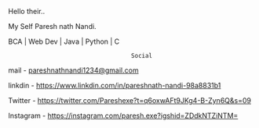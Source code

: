 Hello their..                                                              

My Self Paresh nath Nandi.

BCA | Web Dev | Java | Python | C 

         							   Social
			
mail - pareshnathnandi1234@gmail.com

linkdin - https://www.linkdin.com/in/pareshnath-nandi-98a8831b1

Twitter - https://twitter.com/Pareshexe?t=q6oxwAFt9JKg4-B-Zyn6Q&s=09

Instagram - https://instagram.com/paresh.exe?igshid=ZDdkNTZiNTM=

<!---
Pareshpy/Pareshpy is a ✨ special ✨ repository because its `README.md` (this file) appears on your GitHub profile.
You can click the Preview link to take a look at your changes.
--->
